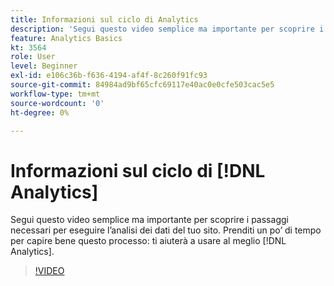 ```yaml
---
title: Informazioni sul ciclo di Analytics
description: 'Segui questo video semplice ma importante per scoprire i passaggi necessari per eseguire l’analisi dei dati del tuo sito. Prenditi un po’ di tempo per capire bene questo processo: ti aiuterà a usare al meglio Analytics.'
feature: Analytics Basics
kt: 3564
role: User
level: Beginner
exl-id: e106c36b-f636-4194-af4f-8c260f91fc93
source-git-commit: 84984ad9bf65cfc69117e40ac0e0cfe503cac5e5
workflow-type: tm+mt
source-wordcount: '0'
ht-degree: 0%

---
```


# Informazioni sul ciclo di [!DNL Analytics]

Segui questo video semplice ma importante per scoprire i passaggi necessari per eseguire l’analisi dei dati del tuo sito. Prenditi un po’ di tempo per capire bene questo processo: ti aiuterà a usare al meglio [!DNL Analytics].

>[!VIDEO](https://video.tv.adobe.com/v/35880/?quality=12&learn=on&captions=ita)
